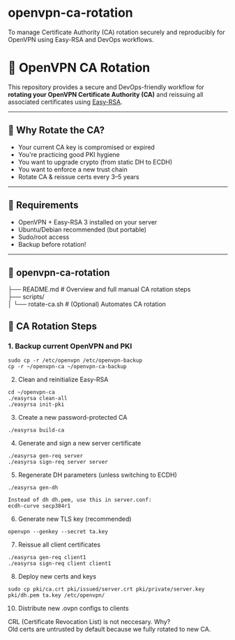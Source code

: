 # openvpn-ca-rotation
To manage Certificate Authority (CA) rotation securely and reproducibly for OpenVPN using Easy-RSA and DevOps workflows.

# 🔐 OpenVPN CA Rotation

This repository provides a secure and DevOps-friendly workflow for **rotating your OpenVPN Certificate Authority (CA)** and reissuing all associated certificates using [Easy-RSA](https://github.com/OpenVPN/easy-rsa).

---

## 📌 Why Rotate the CA?

- Your current CA key is compromised or expired
- You're practicing good PKI hygiene
- You want to upgrade crypto (from static DH to ECDH)
- You want to enforce a new trust chain
- Rotate CA & reissue certs every 3–5 years
---

## 🧱 Requirements

- OpenVPN + Easy-RSA 3 installed on your server
- Ubuntu/Debian recommended (but portable)
- Sudo/root access
- Backup before rotation!

---

## 📁 openvpn-ca-rotation <br>
├── README.md # Overview and full manual CA rotation steps <br> 
├── scripts/ <br>
│   └── rotate-ca.sh  # (Optional) Automates CA rotation  <br>

## 🔁 CA Rotation Steps

### 1. Backup current OpenVPN and PKI
```
sudo cp -r /etc/openvpn /etc/openvpn-backup
cp -r ~/openvpn-ca ~/openvpn-ca-backup
```
2. Clean and reinitialize Easy-RSA
```
cd ~/openvpn-ca
./easyrsa clean-all
./easyrsa init-pki
```
3. Create a new password-protected CA
```
./easyrsa build-ca
```
4. Generate and sign a new server certificate
```
./easyrsa gen-req server
./easyrsa sign-req server server
```
5. Regenerate DH parameters (unless switching to ECDH)
```
./easyrsa gen-dh

Instead of dh dh.pem, use this in server.conf:
ecdh-curve secp384r1
```
6. Generate new TLS key (recommended)
```
openvpn --genkey --secret ta.key
```
7. Reissue all client certificates
```
./easyrsa gen-req client1
./easyrsa sign-req client client1
```
8. Deploy new certs and keys
```
sudo cp pki/ca.crt pki/issued/server.crt pki/private/server.key pki/dh.pem ta.key /etc/openvpn/
```
10. Distribute new .ovpn configs to clients


CRL (Certificate Revocation List) is not neccesary. Why? <br>
Old certs are untrusted by default because we fully rotated to new CA.

